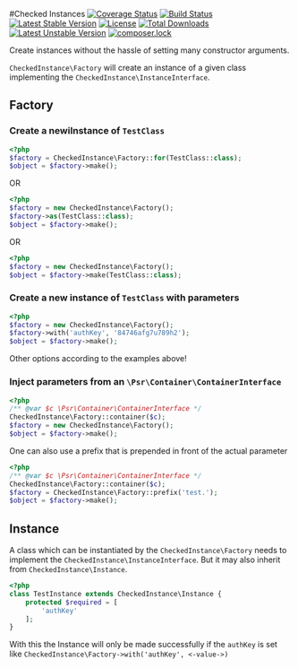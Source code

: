 #Checked Instances
[![Coverage Status](https://coveralls.io/repos/github/jankal/checked-instance/badge.svg?branch=master)](https://coveralls.io/github/jankal/checked-instance?branch=master)
[![Build Status](https://travis-ci.org/jankal/checked-instance.svg?branch=master)](https://travis-ci.org/jankal/checked-instance)
[![Latest Stable Version](https://poser.pugx.org/jankal/checked-instance/v/stable)](https://packagist.org/packages/jankal/checked-instance)
[![License](https://poser.pugx.org/jankal/checked-instance/license)](https://packagist.org/packages/jankal/checked-instance)
[![Total Downloads](https://poser.pugx.org/jankal/checked-instance/downloads)](https://packagist.org/packages/jankal/checked-instance)
[![Latest Unstable Version](https://poser.pugx.org/jankal/checked-instance/v/unstable)](https://packagist.org/packages/jankal/checked-instance)
[![composer.lock](https://poser.pugx.org/jankal/checked-instance/composerlock)](https://packagist.org/packages/jankal/checked-instance)

Create instances without the hassle of setting many constructor arguments.

`CheckedInstance\Factory` will create an instance of a given class implementing the `CheckedInstance\InstanceInterface`.
## Factory
### Create a newiInstance of `TestClass`
```php
<?php
$factory = CheckedInstance\Factory::for(TestClass::class);
$object = $factory->make();
```
OR
```php
<?php
$factory = new CheckedInstance\Factory();
$factory->as(TestClass::class);
$object = $factory->make();
```
OR
```php
<?php
$factory = new CheckedInstance\Factory();
$object = $factory->make(TestClass::class);
```

### Create a new instance of `TestClass` with parameters
```php
<?php
$factory = new CheckedInstance\Factory();
$factory->with('authKey', '84746afg7u789h2');
$object = $factory->make();
```
Other options according to the examples above!

### Inject parameters from an `\Psr\Container\ContainerInterface`
```php
<?php
/** @var $c \Psr\Container\ContainerInterface */
CheckedInstance\Factory::container($c);
$factory = new CheckedInstance\Factory();
$object = $factory->make();
```
One can also use a prefix that is prepended in front of the actual parameter
```php
<?php
/** @var $c \Psr\Container\ContainerInterface */
CheckedInstance\Factory::container($c);
$factory = CheckedInstance\Factory::prefix('test.');
$object = $factory->make();
```

## Instance
A class which can be instantiated by the `CheckedInstance\Factory` needs to implement the `CheckedInstance\InstanceInterface`.
But it may also inherit from `CheckedInstance\Instance`.
```php
<?php
class TestInstance extends CheckedInstance\Instance {
    protected $required = [
        'authKey'
    ];
}
```
With this the Instance will only be made successfully if the `authKey` is set like `CheckedInstance\Factory->with('authKey', <-value->)`
